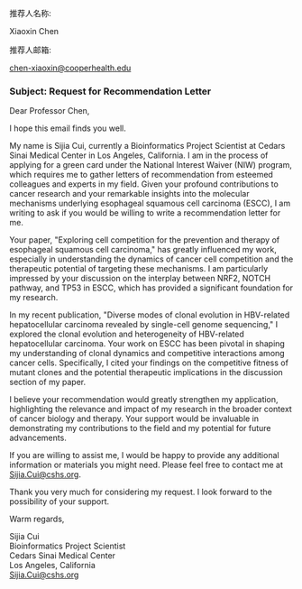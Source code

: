 
推荐人名称:

Xiaoxin Chen

推荐人邮箱:

chen-xiaoxin@cooperhealth.edu


### Subject: Request for Recommendation Letter

Dear Professor Chen,

I hope this email finds you well.

My name is Sijia Cui, currently a Bioinformatics Project Scientist at Cedars Sinai Medical Center in Los Angeles, California. I am in the process of applying for a green card under the National Interest Waiver (NIW) program, which requires me to gather letters of recommendation from esteemed colleagues and experts in my field. Given your profound contributions to cancer research and your remarkable insights into the molecular mechanisms underlying esophageal squamous cell carcinoma (ESCC), I am writing to ask if you would be willing to write a recommendation letter for me.

Your paper, "Exploring cell competition for the prevention and therapy of esophageal squamous cell carcinoma," has greatly influenced my work, especially in understanding the dynamics of cancer cell competition and the therapeutic potential of targeting these mechanisms. I am particularly impressed by your discussion on the interplay between NRF2, NOTCH pathway, and TP53 in ESCC, which has provided a significant foundation for my research.

In my recent publication, "Diverse modes of clonal evolution in HBV-related hepatocellular carcinoma revealed by single-cell genome sequencing," I explored the clonal evolution and heterogeneity of HBV-related hepatocellular carcinoma. Your work on ESCC has been pivotal in shaping my understanding of clonal dynamics and competitive interactions among cancer cells. Specifically, I cited your findings on the competitive fitness of mutant clones and the potential therapeutic implications in the discussion section of my paper.

I believe your recommendation would greatly strengthen my application, highlighting the relevance and impact of my research in the broader context of cancer biology and therapy. Your support would be invaluable in demonstrating my contributions to the field and my potential for future advancements.

If you are willing to assist me, I would be happy to provide any additional information or materials you might need. Please feel free to contact me at Sijia.Cui@cshs.org.

Thank you very much for considering my request. I look forward to the possibility of your support.

Warm regards,

Sijia Cui  
Bioinformatics Project Scientist  
Cedars Sinai Medical Center  
Los Angeles, California  
Sijia.Cui@cshs.org